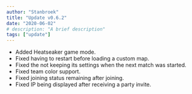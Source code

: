 ```yaml
---
author: "Stanbroek"
title: "Update v0.6.2"
date: "2020-06-02"
# description: "A brief description"
tags: ["update"]
---
```


- Added Heatseaker game mode.
- Fixed having to restart before loading a custom map.
- Fixed the not keeping its settings when the next match was started.
- Fixed team color support.
- Fixed joining status remaining after joining.
- Fixed IP being displayed after receiving a party invite.
